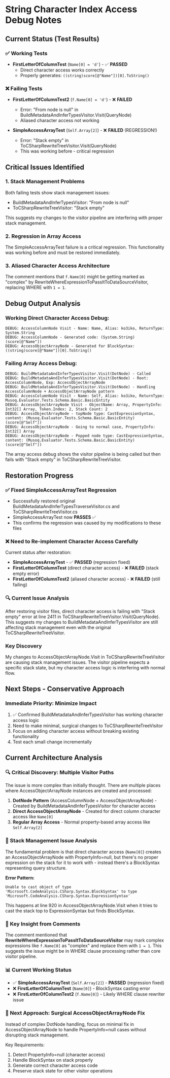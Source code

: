# String Character Index Access Debug Notes

## Current Status (Test Results)

### ✅ Working Tests
- **FirstLetterOfColumnTest** (`Name[0] = 'd'`) - ✅ **PASSED**
  - Direct character access works correctly
  - Properly generates: `((string)score[@"Name"])[0].ToString()`

### ❌ Failing Tests  
- **FirstLetterOfColumnTest2** (`f.Name[0] = 'd'`) - ❌ **FAILED** 
  - Error: "From node is null" in BuildMetadataAndInferTypesVisitor.Visit(QueryNode)
  - Aliased character access not working

- **SimpleAccessArrayTest** (`Self.Array[2]`) - ❌ **FAILED** (REGRESSION!)
  - Error: "Stack empty" in ToCSharpRewriteTreeVisitor.Visit(QueryNode)
  - This was working before - critical regression

## Critical Issues Identified

### 1. Stack Management Problems
Both failing tests show stack management issues:
- BuildMetadataAndInferTypesVisitor: "From node is null" 
- ToCSharpRewriteTreeVisitor: "Stack empty"

This suggests my changes to the visitor pipeline are interfering with proper stack management.

### 2. Regression in Array Access
The SimpleAccessArrayTest failure is a critical regression. This functionality was working before and must be restored immediately.

### 3. Aliased Character Access Architecture
The comment mentions that `f.Name[0]` might be getting marked as "complex" by RewriteWhereExpressionToPassItToDataSourceVisitor, replacing WHERE with `1 = 1`.

## Debug Output Analysis

### Working Direct Character Access Debug:
```
DEBUG: AccessColumnNode Visit - Name: Name, Alias: ko3iko, ReturnType: System.String
DEBUG: AccessColumnNode - Generated code: (System.String)(score[@"Name"])
DEBUG: AccessObjectArrayNode - Generated for BlockSyntax: ((string)score[@"Name"])[0].ToString()
```

### Failing Array Access Debug:
```
DEBUG: BuildMetadataAndInferTypesVisitor.Visit(DotNode) - Called
DEBUG: BuildMetadataAndInferTypesVisitor.Visit(DotNode) - Root: AccessColumnNode, Exp: AccessObjectArrayNode
DEBUG: BuildMetadataAndInferTypesVisitor.Visit(DotNode) - Handling AccessColumnNode + AccessObjectArrayNode pattern
DEBUG: AccessColumnNode Visit - Name: Self, Alias: ko3iko, ReturnType: Musoq.Evaluator.Tests.Schema.Basic.BasicEntity
DEBUG: AccessObjectArrayNode Visit - ObjectName: Array, PropertyInfo: Int32[] Array, Token.Index: 2, Stack Count: 2
DEBUG: AccessObjectArrayNode - topNode type: CastExpressionSyntax, content: (Musoq.Evaluator.Tests.Schema.Basic.BasicEntity)(score[@"Self"])
DEBUG: AccessObjectArrayNode - Going to normal case, PropertyInfo: Int32[] Array
DEBUG: AccessObjectArrayNode - Popped node type: CastExpressionSyntax, content: (Musoq.Evaluator.Tests.Schema.Basic.BasicEntity)(score[@"Self"])
```

The array access debug shows the visitor pipeline is being called but then fails with "Stack empty" in ToCSharpRewriteTreeVisitor.

## Restoration Progress

### ✅ Fixed SimpleAccessArrayTest Regression 
- Successfully restored original BuildMetadataAndInferTypesTraverseVisitor.cs and ToCSharpRewriteTreeVisitor.cs
- SimpleAccessArrayTest now **PASSES** ✅ 
- This confirms the regression was caused by my modifications to these files

### ❌ Need to Re-implement Character Access Carefully
Current status after restoration:
- **SimpleAccessArrayTest** - ✅ **PASSED** (regression fixed)
- **FirstLetterOfColumnTest** (direct character access) - ❌ **FAILED** (stack empty error)
- **FirstLetterOfColumnTest2** (aliased character access) - ❌ **FAILED** (still failing)

### 🔍 Current Issue Analysis
After restoring visitor files, direct character access is failing with "Stack empty" error at line 2411 in ToCSharpRewriteTreeVisitor.Visit(QueryNode). This suggests my changes to BuildMetadataAndInferTypesVisitor are still affecting stack management even with the original ToCSharpRewriteTreeVisitor.

### Key Discovery
My changes to AccessObjectArrayNode.Visit in ToCSharpRewriteTreeVisitor are causing stack management issues. The visitor pipeline expects a specific stack state, but my character access logic is interfering with normal flow.

## Next Steps - Conservative Approach

### Immediate Priority: Minimize Impact
1. ✅ Confirmed BuildMetadataAndInferTypesVisitor has working character access logic 
2. Need to make minimal, surgical changes to ToCSharpRewriteTreeVisitor
3. Focus on adding character access without breaking existing functionality
4. Test each small change incrementally

## Current Architecture Analysis

### 🔍 Critical Discovery: Multiple Visitor Paths
The issue is more complex than initially thought. There are multiple places where AccessObjectArrayNode instances are created and processed:

1. **DotNode Pattern** (AccessColumnNode + AccessObjectArrayNode) - Created by BuildMetadataAndInferTypesVisitor for character access
2. **Direct AccessObjectArrayNode** - Created for direct column character access like `Name[0]`
3. **Regular Array Access** - Normal property-based array access like `Self.Array[2]`

### 🔧 Stack Management Issue Analysis
The fundamental problem is that direct character access (`Name[0]`) creates an AccessObjectArrayNode with PropertyInfo=null, but there's no proper expression on the stack for it to work with - instead there's a BlockSyntax representing query structure.

**Error Pattern:**
```
Unable to cast object of type 'Microsoft.CodeAnalysis.CSharp.Syntax.BlockSyntax' to type 'Microsoft.CodeAnalysis.CSharp.Syntax.ExpressionSyntax'
```

This happens at line 920 in AccessObjectArrayNode.Visit when it tries to cast the stack top to ExpressionSyntax but finds BlockSyntax.

### 🎯 Key Insight from Comments
The comment mentioned that **RewriteWhereExpressionToPassItToDataSourceVisitor** may mark complex expressions like `f.Name[0]` as "complex" and replace them with `1 = 1`. This suggests the issue might be in WHERE clause processing rather than core visitor pipeline.

### 📊 Current Working Status
- ✅ **SimpleAccessArrayTest** (`Self.Array[2]`) - **PASSED** (regression fixed)
- ❌ **FirstLetterOfColumnTest** (`Name[0]`) - BlockSyntax casting error
- ❌ **FirstLetterOfColumnTest2** (`f.Name[0]`) - Likely WHERE clause rewriter issue

### 🔄 Next Approach: Surgical AccessObjectArrayNode Fix
Instead of complex DotNode handling, focus on minimal fix in AccessObjectArrayNode to handle PropertyInfo=null cases without disrupting stack management.

Key Requirements:
1. Detect PropertyInfo=null (character access)
2. Handle BlockSyntax on stack properly  
3. Generate correct character access code
4. Preserve stack state for other visitor operations